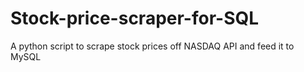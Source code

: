 # Stock-price-scraper-for-SQL
A python script to scrape stock prices off NASDAQ API and feed it to MySQL
